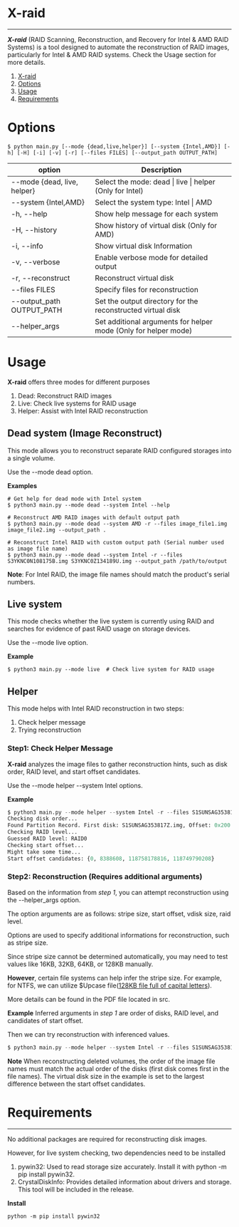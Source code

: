 # X-raid
--------------
***X-raid*** (RAID Scanning, Reconstruction, and Recovery for Intel & AMD RAID Systems) is a tool designed to automate the reconstruction of RAID images, particularly for Intel & AMD RAID systems. Check the Usage section for more details.

1. [X-raid](#x-raid)
2. [Options](#options)
3. [Usage](#usage)
4. [Requirements](#requirements)

# Options

```
$ python main.py [--mode {dead,live,helper}] [--system {Intel,AMD}] [-h] [-H] [-i] [-v] [-r] [--files FILES] [--output_path OUTPUT_PATH]
```

|option|Description|
|------|----|       
| --mode {dead, live, helper}         | Select the mode: dead \| live \| helper (Only for Intel) |
| --system {Intel,AMD}          |Select the system type: Intel \| AMD|
| -h, --help                    |Show help message for each system|
| -H, --history                 |Show history of virtual disk (Only for AMD)|
| -i, --info                    |Show virtual disk Information|
| -v, --verbose                 |Enable verbose mode for detailed output|
| -r, --reconstruct             |Reconstruct virtual disk|
| --files FILES                 |Specify files for reconstruction|
| --output_path OUTPUT_PATH     |Set the output directory for the reconstructed virtual disk|
| --helper_args                 |Set additional arguments for helper mode (Only for helper mode)|

# Usage
**X-raid** offers three modes for different purposes

1. Dead: Reconstruct RAID images
2. Live: Check live systems for RAID usage
3. Helper: Assist with Intel RAID reconstruction


## Dead system (Image Reconstruct)
This mode allows you to reconstruct separate RAID configured storages into a single volume.

Use the --mode dead option.

**Examples**
```
# Get help for dead mode with Intel system
$ python3 main.py --mode dead --system Intel --help  

# Reconstruct AMD RAID images with default output path
$ python3 main.py --mode dead --system AMD -r --files image_file1.img image_file2.img --output_path .  

# Reconstruct Intel RAID with custom output path (Serial number used as image file name)
$ python3 main.py --mode dead --system Intel -r --files S3YKNC0N108175B.img S3YKNC0Z134189U.img --output_path /path/to/output  
```
**Note**: For Intel RAID, the image file names should match the product's serial numbers.


## Live system
This mode checks whether the live system is currently using RAID and searches for evidence of past RAID usage on storage devices.

Use the --mode live option.

**Example**

```
$ python3 main.py --mode live  # Check live system for RAID usage
```

## Helper 
This mode helps with Intel RAID reconstruction in two steps:

1. Check helper message
2. Trying reconstruction

### Step1: Check Helper Message

**X-raid** analyzes the image files to gather reconstruction hints, such as disk order, RAID level, and start offset candidates. 

Use the --mode helper --system Intel options.

**Example**

```python
$ python3 main.py --mode helper --system Intel -r --files S1SUNSAG353817Z.img S3YKNC0Z134189U.img
Checking disk order...
Found Partition Record. First disk: S1SUNSAG353817Z.img, Offset: 0x200
Checking RAID level...
Guessed RAID level: RAID0
Checking start offset...
Might take some time...
Start offset candidates: {0, 8388608, 118758178816, 118749790208}
```

### Step2: Reconstruction (Requires additional arguments)
Based on the information from *step 1*, you can attempt reconstruction using the --helper_args option. 

The option arguments are as follows: stripe size, start offset, vdisk size, raid level.

Options are used to specify additional informations for reconstruction, such as stripe size. 

Since stripe size cannot be determined automatically, you may need to test values like 16KB, 32KB, 64KB, or 128KB manually.

**However**, certain file systems can help infer the stripe size.
For example, for NTFS, we can utilize $Upcase file([128KB file full of capital letters](https://flatcap.github.io/linux-ntfs/ntfs/files/upcase.html)).

More details can be found in the PDF file located in src.

**Example**
Inferred arguments in *step 1* are order of disks, RAID level, and candidates of start offset. 

Then we can try reconstruction with inferenced values.
```python
$ python3 main.py --mode helper --system Intel -r --files S1SUNSAG353817Z.img S3YKNC0Z134189U.img --helper_args 65536 0 118749790208 0
```
**Note**
When reconstructing deleted volumes, 
the order of the image file names must match the actual order of the disks (first disk comes first in the file names).
The virtual disk size in the example is set to the largest difference between the start offset candidates.

# Requirements
--------------
No additional packages are required for reconstructing disk images.

However, for live system checking, two dependencies need to be installed

1. pywin32: Used to read storage size accurately. Install it with python -m pip install pywin32.
2. CrystalDiskInfo: Provides detailed information about drivers and storage. This tool will be included in the release. 

**Install**
```
python -m pip install pywin32
```
